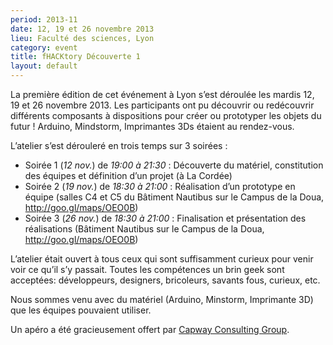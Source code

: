 ```yaml
---
period: 2013-11
date: 12, 19 et 26 novembre 2013
lieu: Faculté des sciences, Lyon
category: event
title: fHACKtory Découverte 1
layout: default
---
```


La première édition de cet événement à Lyon s’est déroulée les mardis 12, 19 et 26 novembre 2013. Les participants ont pu découvrir ou redécouvrir différents composants à dispositions pour créer ou prototyper les objets du futur ! Arduino, Mindstorm, Imprimantes 3Ds étaient au rendez-vous.

L’atelier s’est dérouleré en trois temps sur 3 soirées :
 
* Soirée 1 (*12 nov.*) de *19:00 à 21:30* : Découverte du matériel, constitution des équipes et définition d’un projet (à  La Cordée)
* Soirée 2 (*19 nov.*) de *18:30 à 21:00* : Réalisation d’un prototype en équipe (salles C4 et C5 du Bâtiment Nautibus sur le Campus de la Doua, http://goo.gl/maps/OEO0B)
* Soirée 3 (*26 nov.*) de *18:30 à 21:00* : Finalisation et présentation des réalisations (Bâtiment Nautibus sur le Campus de la Doua, http://goo.gl/maps/OEO0B)

L’atelier était ouvert à tous ceux qui sont suffisamment curieux pour venir voir ce qu’il s’y passait. Toutes les compétences un brin geek sont acceptées: développeurs, designers, bricoleurs, savants fous, curieux, etc.

Nous sommes venu avec du matériel (Arduino, Minstorm, Imprimante 3D) que les équipes pouvaient utiliser.

Un apéro a été gracieusement offert par [Capway Consulting Group](http://capwaycg.fr/).
